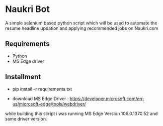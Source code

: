 
# Naukri Bot

A simple selenium based python script which will be used to automate the resume headline updation and applying recommended jobs on Naukri.com

## Requirements

- Python
- MS Edge driver


## Installment

- pip install -r requirements.txt

- download MS Edge Driver : https://developer.microsoft.com/en-us/microsoft-edge/tools/webdriver/

while building this script i was running MS Edge Version 106.0.1370.52 and same driver version.
